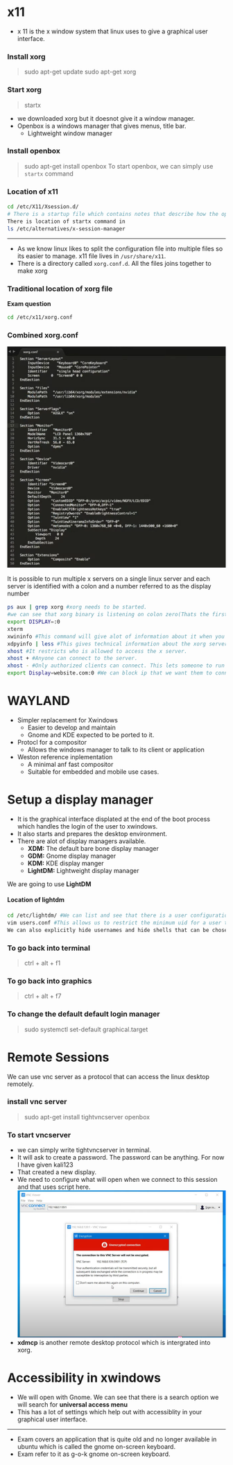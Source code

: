 # x11
- x 11 is the x window system that linux uses to give a graphical user interface.

### Install xorg
> sudo apt-get update
> sudo apt-get xorg

### Start xorg
> startx

- we downloaded xorg but it doesnot give it a window manager.
- Openbox is a windows manager that gives menus, title bar.
	- Lightweight window manager

### Install openbox
> sudo apt-get install openbox
> To start openbox, we can simply use `startx` command

### Location of x11
```bash
cd /etc/X11/Xsession.d/
# There is a startup file which contains notes that describe how the openbox got started.
There is location of startx command in 
ls /etc/alternatives/x-session-manager
```
 
 ---
 - As we know linux likes to split the configuration file into multiple files so its easier to manage. x11 file lives in `/usr/share/x11`.
 - There is a directory called `xorg.conf.d`. All the files joins together to make xorg

### Traditional location of xorg file
**Exam question**
```bash
cd /etc/x11/xorg.conf
```

### Combined xorg.conf 
![8.Combined xorg.conf.png](Assets/8.Combined%20xorg.conf.png)

It is possible to run multiple x servers on a single linux server and each server is identified with a colon and a number referred to as the display number

```bash
ps aux | grep xorg #xorg needs to be started.
#we can see that xorg binary is listening on colon zero(Thats the first display that got created). but if we start another then it would be 1.
export DISPLAY=:0
xterm
xwininfo #This command will give alot of information about it when you click on the window. We can see information such as Width, Depth, Height, etc
xdpyinfo | less #This gives technical information about the xorg server thats running.
xhost #It restricts who is allowed to access the x server.
xhost + #Anyone can connect to the server.
xhost - #Only authorized clients can connect. This lets someone to run a graphical application on your x server without being on the server from a different machine.
export Display=website.com:0 #We can block ip that we want them to connect.
```

# WAYLAND
- Simpler replacement for Xwindows
	- Easier to develop and maintain 
	- Gnome and KDE expected to be ported to it.
- Protocl for a compositor
	- Allows the windows manager to talk to its client or application
- Weston reference inplementation
	- A minimal anf fast compositor
	- Suitable for embedded and mobile use cases.

# Setup a display manager
- It is the graphical interface displated at the end of the boot process which handles the login of the user to xwindows.
- It also starts and prepares the desktop environment.
- There are alot of display managers available.
	- **XDM:** The default bare bone display manager
	- **GDM:** Gnome display manager
	- **KDM:** KDE display manger
	- **LightDM:** Lightweight display manager

We are going to use **LightDM** 

#### Location of lightdm
```bash
cd /etc/lightdm/ #We can list and see that there is a user configuration file
vim users.conf #This allows us to restrict the minimum uid for a user to appear in the user list when logging in to 500. This is so we don't have system users being able to log into the system. 
We can also explicitly hide usernames and hide shells that can be chosen.
```

### To go back into terminal
>ctrl + alt + f1

### To go back into graphics
>ctrl + alt + f7

### To change the default default login manager
>sudo systemctl set-default graphical.target

# Remote Sessions
We can use vnc server as a protocol that can access the linux desktop remotely.

### install vnc server
> sudo apt-get install tightvncserver openbox

### To start vncserver
- we can simply write tightvncserver in terminal.
- It will ask to create a password. The password can be anything. For now I have given kali123
- That created a new display.
- We need to configure what will open when we connect to this session and that uses script here.
![8.vnc-server.png](Assets/8.vnc-server.png)
- **xdmcp** is another remote desktop protocol which is intergrated into xorg.

# Accessibility in xwindows
- We will open with Gnome. We can see that there is a search option we will search for **universal access menu**
- This has a lot of settings which help out with accessiblity in your graphical user interface.

--- 
- Exam covers an application that is quite old and no longer available in ubuntu which is called the gnome on-screen keyboard. 
- Exam refer to it as g-o-k gnome on-screen keyboard.